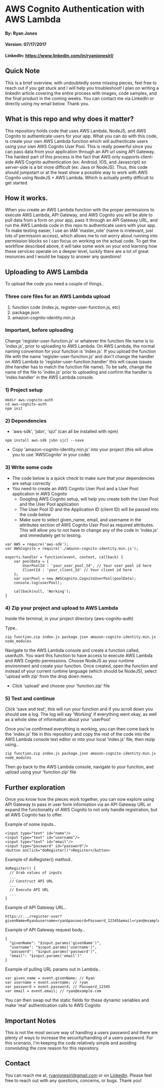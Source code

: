 # AWS Cognito Authentication with AWS Lambda

#### By: Ryan Jones
#### Version: 07/17/2017
#### LinkedIn: https://www.linkedin.com/in/ryanjonesirl/

## Quick Note
This is a brief overview, with undoubtedly some missing pieces, feel free to reach out if you get stuck and I will help you troubleshoot! I plan on writing a linkedIn article covering the entire process with images, code samples, and the final product in the coming weeks. You can contact me via LinkedIn or directly using my email below. Thank you.

## What is this repo and why does it matter?
This repository holds code that uses AWS Lambda, NodeJS, and AWS Cognito to authenticate users for your app. What you can do with this code, is create your own AWS Lambda function which will authenticate users using your own AWS Cognito User Pool. This is really powerful since you can pass data from your application through an API url using API Gateway. The hardest part of this process is the fact that AWS only supports client-side AWS Cognito authentication (ex: Android, IOS, and Javascript) so server-side is a bit more difficult (ex: Java or NodeJS). Thus, this code should jumpstart or at the least show a possible way to work with AWS Cognito using NodeJS + AWS Lambda. Which is actually pretty difficult to get started.


## How it works.
When you create an AWS Lambda function with the proper permissions to execute AWS Lambda, API Gateway, and AWS Cognito you will be able to pull data from a form on your app, pass it through an API Gateway URL, and run the AWS Lambda code in this repo to authenticate users with your app. To make testing easier, I use an IAM 'master_role' (name is irrelevant, just lots of permission access), which allows me to not worry about running into permission blocks so I can focus on working on the actual code. To get the workflow described above, it will take some work on your end learning how these services operate on a deeper level, luckily there are a lot of great resources and I would be happy to answer any questions!

## Uploading to AWS Lambda
To upload the code you need a couple of things..

### Three core files for an AWS Lambda upload
1. function code (index.js, register-user-function.js, etc)
2. package.json
3. amazon-cognito-identity.min.js

### Important, before uploading
Change 'register-user-function.js' or whatever the function file name is to 'index.js', prior to uploading to AWS Lambda. On AWS Lambda, the normal naming convention for your function is 'index.js'. If you upload the function file with the name 'register-user-function.js' and don't change the handler on AWS Lambda to 'register-user-function.handler' this will cause issues (the handler has to match the function file name). To be safe, change the name of the file to 'index.js' prior to uploading and confirm the handler is 'index.handler' in the AWS Lambda console.

### 1) Project setup
```
mkdir aws-cognito-auth
cd aws-cognito-auth
npm init
```

### 2) Dependencies
  * 'aws-sdk', 'jsbn', 'sjcl' (can all be installed with npm)
```
npm install aws-sdk jsbn sjcl --save
```
  * Copy 'amazon-cognito-identity.min.js' into your project (this will allow you to use 'AWSCognito' in your code)

### 3) Write some code
  * The code below is a quick check to make sure that your dependencies are setup correctly
  * You need to create an AWS Cognito User Pool and a User Pool application in AWS Cognito
    * Googling AWS Cognito setup, will help you create both the User Pool and the User Pool application
    * The User Pool ID and the Application ID (client ID) will be passed into the code below
    * Make sure to select given_name, email, and username in the attributes section of AWS Cognito User Pool as required attributes. This will allow you to not have to change any of the code in 'index.js' and immediately get to testing.

```
var AWS = require('aws-sdk');
var AWSCognito = require('./amazon-cognito-identity.min.js');

exports.handler = function(event, context, callback) {
    var poolData = {
        UserPoolId : 'your_user_pool_Id', // Your user pool id here
        ClientId : 'your_client_Id' // Your client id here
    };
    var userPool = new AWSCognito.CognitoUserPool(poolData);
    console.log(userPool);

    callback(null, 'Working');
}
```

### 4) Zip your project and upload to AWS Lambda
Inside the terminal, in your project directory (aws-cognito-auth)

Type..
```
zip function.zip index.js package.json amazon-cognito-identity.min.js node_modules
```
Navigate to the AWS Lambda console and create a function called, userAuth. You want this function to have access to execute AWS Lambda and AWS Cognito permissions. Choose NodeJS as your runtime environment and create your function. Once created, open the function and instead of your current runtime language (which should be NodeJS), select 'upload with zip' from the drop down menu.
  * Click 'upload' and choose your 'function.zip' file

### 5) Test and continue
Click 'save and test', this will run your function and if you scroll down you should see a log. The log will say 'Working' if everything went okay, as well as a whole slew of information about your 'userPool'

Once you've confirmed everything is working, you can then come back to the 'index.js' file in this repository and copy the rest of the code into the AWS Lambda console text editor or into your local 'index.js' file, then rezip using..
```
zip function.zip index.js package.json amazon-cognito-identity.min.js node_modules
```
Then go back to the AWS Lambda console, navigate to your function, and upload using your 'function.zip' file


## Further exploration
Once you know how the pieces work together, you can now explore using API Gateway to pass in user form information via an API Gateway URL or expand the functionality of AWS Cognito to not only handle registration, but all AWS Cognito has to offer.

Example of some inputs..
```
<input type="text" id="name"/>
<input type="text" id="username"/>
<input type="text" id="email"/>
<input type="password" id="password"/>
<button onClick="doRegister()">Register</button>
```

Example of doRegister() method..
```
doRegister() {
  // Grab values of inputs
  ...
  // Construct API URL
  ...
  // Execute API URL
  ...
}
```

Example of API Gateway URL..
```
https://.../register-user?givenName=Ryan&username=ryan&password=Password_12345&email=ryan@example.com
```

Example of API Gateway request body..
```
{
  "givenName": "$input.params('givenName')",
  "username": "$input.params('username')",
  "password": "$input.params('password')",
  "email": "$input.params('email')"
}
```

Example of pulling URL params out in Lambda..
```
var given_name = event.givenName; // Ryan
var username = event.username; // ryan
var password = event.password; // Password_12345
var email = event.email; // ryan@example.com
```

You can then swap out the static fields for these dynamic variables and make 'real' authentication calls to AWS Cognito

## Important Notes
This is not the most secure way of handling a users password and there are plenty of ways to increase the security/handling of a users password. For this scenario, I'm keeping the code relatively simple and avoiding convoluting the core reason for this repository.

## Contact
You can reach me at, ryanjonesirl@gmail.com or on [LinkedIn](https://www.linkedin.com/in/ryanjonesirl/). Please feel free to reach out with any questions, concerns, or bugs. Thank you!
